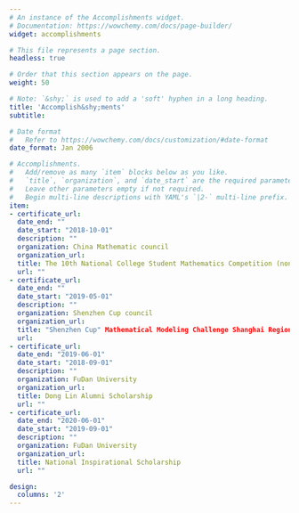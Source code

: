 ```yaml
---
# An instance of the Accomplishments widget.
# Documentation: https://wowchemy.com/docs/page-builder/
widget: accomplishments

# This file represents a page section.
headless: true

# Order that this section appears on the page.
weight: 50

# Note: `&shy;` is used to add a 'soft' hyphen in a long heading.
title: 'Accomplish&shy;ments'
subtitle:

# Date format
#   Refer to https://wowchemy.com/docs/customization/#date-format
date_format: Jan 2006

# Accomplishments.
#   Add/remove as many `item` blocks below as you like.
#   `title`, `organization`, and `date_start` are the required parameters.
#   Leave other parameters empty if not required.
#   Begin multi-line descriptions with YAML's `|2-` multi-line prefix.
item:
- certificate_url: 
  date_end: ""
  date_start: "2018-10-01"
  description: ""
  organization: China Mathematic council
  organization_url: 
  title: The 10th National College Student Mathematics Competition (non-mathematics) First Prize
  url: ""
- certificate_url: 
  date_end: ""
  date_start: "2019-05-01"
  description: ""
  organization: Shenzhen Cup council
  organization_url:  
  title: "Shenzhen Cup" Mathematical Modeling Challenge Shanghai Region  Third Prize
  url: 
- certificate_url: 
  date_end: "2019-06-01"
  date_start: "2018-09-01"
  description: ""
  organization: FuDan University
  organization_url: 
  title: Dong Lin Alumni Scholarship
  url: ""
- certificate_url: 
  date_end: "2020-06-01"
  date_start: "2019-09-01"
  description: ""
  organization: FuDan University
  organization_url: 
  title: National Inspirational Scholarship
  url: ""

design:
  columns: '2' 
---
```

